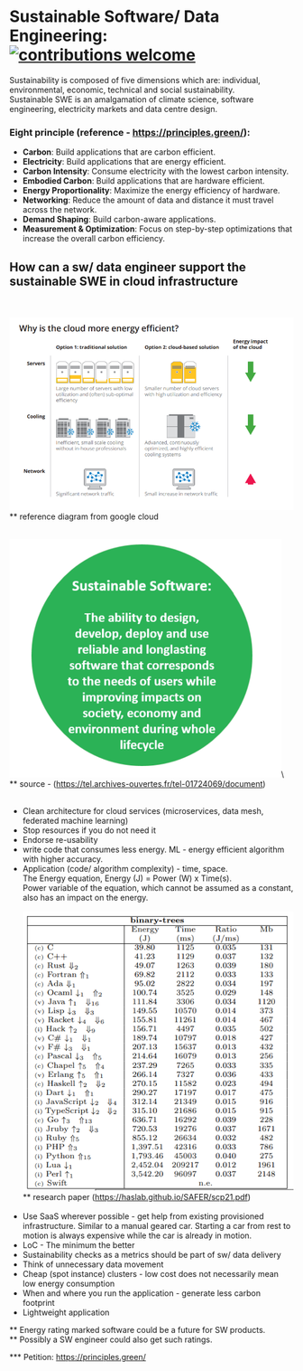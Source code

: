 Sustainable Software/ Data Engineering: [![contributions welcome](https://img.shields.io/badge/contributions-welcome-brightgreen.svg?style=flat)](https://github.com/docdis/javascript-best-practice/issues) 
=======================
Sustainability is composed of five dimensions which are: individual, environmental, economic, technical and social sustainability.\
Sustainable SWE is an amalgamation of climate science, software engineering, electricity markets and data centre design.

### Eight principle (reference - https://principles.green/):
+ **Carbon**: Build applications that are carbon efficient.
+ **Electricity**: Build applications that are energy efficient.
+ **Carbon Intensity**: Consume electricity with the lowest carbon intensity.
+ **Embodied Carbon**: Build applications that are hardware efficient.
+ **Energy Proportionality**: Maximize the energy efficiency of hardware.
+ **Networking**: Reduce the amount of data and distance it must travel across the network.
+ **Demand Shaping**: Build carbon-aware applications.
+ **Measurement & Optimization**: Focus on step-by-step optimizations that increase the overall carbon efficiency.

## How can a sw/ data engineer support the sustainable SWE in cloud infrastructure
<br/><br/> 
![scalability](images/cloud_vs_inhouse.png)\
** reference diagram from google cloud
<br/><br/>

![scalability](images/sus-def.png)\ 
** source - (https://tel.archives-ouvertes.fr/tel-01724069/document)
<br/><br/> 
+ Clean architecture for cloud services (microservices, data mesh, federated machine learning)
+ Stop resources if you do not need it
+ Endorse re-usability
+ write code that consumes less energy. ML - energy efficient algorithm with higher accuracy.
+ Application (code/ algorithm complexity) - time, space.\
  The Energy equation, Energy (J) = Power (W) x Time(s).\
  Power variable of the equation, which cannot be assumed as a constant, also has an impact on the energy.
<br/><br/> 
![scalability](images/prog-lan-energy-consumption.png)\
** research paper (https://haslab.github.io/SAFER/scp21.pdf)
<br/><br/> 
+ Use SaaS wherever possible - get help from existing provisioned infrastructure. Similar to a manual geared car.
  Starting a car from rest to motion is always expensive while the car is already in motion.
+ LoC - The minimum the better
+ Sustainability checks as a metrics should be part of sw/ data delivery  
+ Think of unnecessary data movement
+ Cheap (spot instance) clusters - low cost does not necessarily mean low energy consumption
+ When and where you run the application - generate less carbon footprint
+ Lightweight application

** Energy rating marked software could be a future for SW products.\
** Possibly a SW engineer could also get such ratings.

*** Petition: https://principles.green/